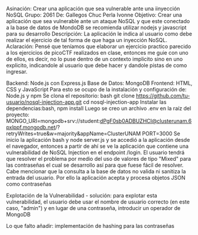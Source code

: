 Asinación: Crear una aplicación que sea vulnerable ante una iinyección NoSQL
Grupo: 2061
De: Gallegos Chuc Perla Ivonne
Objetivo: Crear una aplicación que sea vulnerable ante un ataque NoSQL y que este conectado a la base de datos de MondoDB se recomienda utilizar nodejs y javascript para su desarrollo
Descripción: La aplicación le indica al usuario como debe realizar el ejercicio de tal forma de que haga un inyección NoSQL. 
Aclaración: Pensé que teníamos que elaborar un ejercicio practico parecido a los ejercicios de picoCTF realizados en clase, entonces me guie con uno de ellos, es decir, no lo puse dentro de un contexto implicito sino en uno explicito, indicandole al usuario que debe hacer y dandole pistas de como ingresar. 

Backend: Node.js con Express.js
Base de Datos: MongoDB
Frontend: HTML, CSS y JavaScript
Para esto se ocupo de la instalación y configuración de: Node.js y npm
Se clona el repositorio: bash git clone https://github.com/tu-usuario/nosql-injection-app.git
cd nosql-injection-app
Instalar las dependencias:bash, npm install
Luego se creo un archivo .env en la raíz del proyecto: MONGO_URI=mongodb+srv://student:dPgF0sb0ADBUZHCI@clusterunam.6pxlppf.mongodb.net/?retryWrites=true&w=majority&appName=ClusterUNAM PORT=3000
Se inicio la aplicación bash y node server.js y se accedió a la aplicación desde el navegador, entonces a partir de ahí se ve la aplicación que contiene una vulnerabilidad de NoSQL Injection en el endpoint /login. El usuario tendrá que resolver el problema por medio del uso de valores de tipo "Mixed" para las contraseñas el cual se desarrollo así para que fuese fácil de resolver. Cabe mencionar que la consulta a la base de datos no valida ni sanitiza la entrada del usuario. Por ello la aplicación acepta y procesa objetos JSON como contraseñas

Explotación de la Vulnerabilidad - solución: para explotar esta vulnerabilidad, el usuario debe usar el nombre de usuario correcto (en este caso, "admin") y en lugar de una contraseña, introducir un operador de MongoDB

Lo que falto añadir: implementación de hashing para las contraseñas
